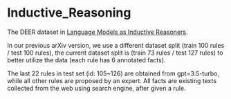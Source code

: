 # Inductive_Reasoning

The DEER dataset in [Language Models as Inductive Reasoners](https://arxiv.org/pdf/2212.10923.pdf).

In our previous arXiv version, we use a different dataset split (train 100 rules / test 100 rules), the current dataset split is (train 73 rules / test 127 rules) to better utilize the data (each rule has 6 annotated facts).

The last 22 rules in test set (id: 105~126) are obtained from gpt=3.5-turbo, while all other rules are proposed by an expert. All facts are existing texts collected from the web using search engine, after given a rule.
